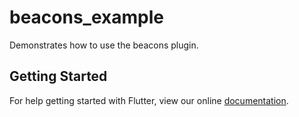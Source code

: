 # beacons_example

Demonstrates how to use the beacons plugin.

## Getting Started

For help getting started with Flutter, view our online
[documentation](https://flutter.io/).
